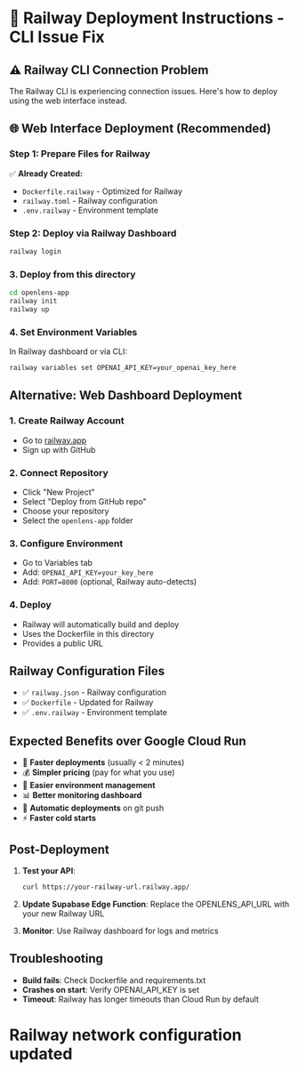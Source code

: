 # 🚂 Railway Deployment Instructions - CLI Issue Fix

## ⚠️ Railway CLI Connection Problem

The Railway CLI is experiencing connection issues. Here's how to deploy using the web interface instead.

## 🌐 **Web Interface Deployment (Recommended)**

### Step 1: Prepare Files for Railway
✅ **Already Created:**
- `Dockerfile.railway` - Optimized for Railway
- `railway.toml` - Railway configuration  
- `.env.railway` - Environment template

### Step 2: Deploy via Railway Dashboard
```bash
railway login
```

### 3. **Deploy from this directory**
```bash
cd openlens-app
railway init
railway up
```

### 4. **Set Environment Variables**
In Railway dashboard or via CLI:
```bash
railway variables set OPENAI_API_KEY=your_openai_key_here
```

## Alternative: Web Dashboard Deployment

### 1. **Create Railway Account**
- Go to [railway.app](https://railway.app)
- Sign up with GitHub

### 2. **Connect Repository**
- Click "New Project" 
- Select "Deploy from GitHub repo"
- Choose your repository
- Select the `openlens-app` folder

### 3. **Configure Environment**
- Go to Variables tab
- Add: `OPENAI_API_KEY=your_key_here`
- Add: `PORT=8000` (optional, Railway auto-detects)

### 4. **Deploy**
- Railway will automatically build and deploy
- Uses the Dockerfile in this directory
- Provides a public URL

## Railway Configuration Files

- ✅ `railway.json` - Railway configuration
- ✅ `Dockerfile` - Updated for Railway
- ✅ `.env.railway` - Environment template

## Expected Benefits over Google Cloud Run

- 🚀 **Faster deployments** (usually < 2 minutes)
- 💰 **Simpler pricing** (pay for what you use)
- 🔧 **Easier environment management**
- 📊 **Better monitoring dashboard**
- 🔄 **Automatic deployments** on git push
- ⚡ **Faster cold starts**

## Post-Deployment

1. **Test your API**:
   ```bash
   curl https://your-railway-url.railway.app/
   ```

2. **Update Supabase Edge Function**:
   Replace the OPENLENS_API_URL with your new Railway URL

3. **Monitor**:
   Use Railway dashboard for logs and metrics

## Troubleshooting

- **Build fails**: Check Dockerfile and requirements.txt
- **Crashes on start**: Verify OPENAI_API_KEY is set
- **Timeout**: Railway has longer timeouts than Cloud Run by default
# Railway network configuration updated
